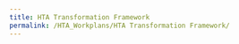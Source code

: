 ```yaml
---
title: HTA Transformation Framework
permalink: /HTA_Workplans/HTA Transformation Framework/
---
```

